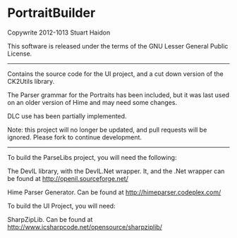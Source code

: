 PortraitBuilder
===============

Copywrite 2012-1013 Stuart Haidon

This software is released under the terms of the GNU Lesser General Public License.

------------------

Contains the source code for the UI project, and a cut down version of the
CK2Utils library.

The Parser grammar for the Portraits has been included, but it was last used
on an older version of Hime and may need some changes.

DLC use has been partially implemented.

Note: this project will no longer be updated, and pull requests will be ignored.
Please fork to continue development.

------------------

To build the ParseLibs project, you will need the following:

The DevIL library, with the DevIL.Net wrapper. It, and the .Net wrapper can
be found at http://openil.sourceforge.net/

Hime Parser Generator. Can be found at http://himeparser.codeplex.com/

To build the UI Project, you will need:

SharpZipLib. Can be found at http://www.icsharpcode.net/opensource/sharpziplib/
